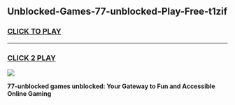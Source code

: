 
## Unblocked-Games-77-unblocked-Play-Free-t1zif
<h3>
<a href="https://premium76.site?title=77-unblocked&ref=18A1">CLICK TO PLAY</a></h3>
<hr>

<h3>
<a href="https://premium76.site?title=77-unblocked&ref=18A1">CLICK 2 PLAY</a>
  
</h3>

<a href="https://premium76.site?title=77-unblocked&ref=18A1"><img src="https://clearcache.store/games.png"></a>


**77-unblocked games unblocked: Your Gateway to Fun and Accessible Online Gaming**
